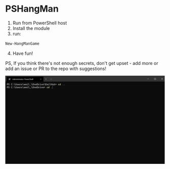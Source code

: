 # PSHangMan
1. Run from PowerShell host
2. Install the module
3. run: 
```powershell
New-HangManGame
```
4. Have fun!

PS, If you think there's not enough secrets, don't get upset - add more or add an issue or PR to the repo with suggestions!
  
![](PSHangMan.gif)
